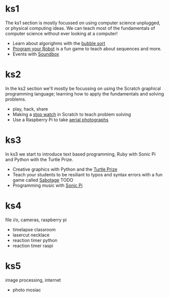 # ks1

The ks1 section is mostly focussed on using computer science unplugged,
or physical computing ideas. We can teach most of the fundamentals of computer
science without ever looking at a computer!

* Learn about algorighms with the [bubble sort](bubblesort.md)
* [Program your Robot](robot.md) is a fun game to teach about sequences and
 more.
* Events with [Soundbox](soundbox.md)

# ks2

In the ks2 section we'll mostly be focussing on using the Scratch graphical
programming language; learning how to apply the fundamentals and solving
problems.

* play, hack, share
* Making a [stop watch](stopwatch.md) in Scratch to teach problem solving
* Use a Raspberry Pi to take [aerial photographs](aerial_photography.md)

# ks3

In ks3 we start to introduce text based programming, Ruby with Sonic Pi and
Python with the Turtle Prize.

* Creative graphics with Python and the [Turtle Prize](turtleprize.md)
* Teach your students to be resiliant to typos and syntax errors with
 a fun game called [Sabotage](sabotage.md) TODO
* Programming music with [Sonic Pi](sonicpi.md)

# ks4

file i/o, cameras, raspberry pi

* timelapse classroom
* lasercut necklace
* reaction timer python
* reaction timer raspi

# ks5

image processing, internet

* photo mosiac
